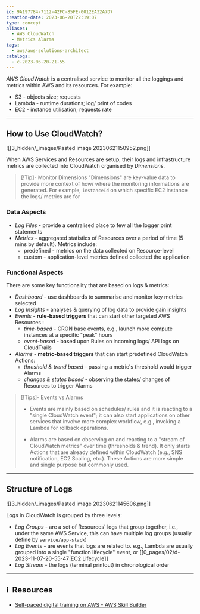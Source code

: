 ```yaml
---
id: 9A197784-7112-42FC-85FE-0012EA32A7D7
creation-date: 2023-06-20T22:19:07
type: concept
aliases:
  - AWS CloudWatch
  - Metrics Alarms
tags:
  - aws/aws-solutions-architect
catalogs:
  - c-2023-06-20-21-55
---
```


*AWS CloudWatch* is a centralised service to monitor all the loggings and metrics within AWS and its resources. For example: 
- S3 - objects size; requests
- Lambda - runtime durations; log/ print of codes
- EC2 - instance utilisation; requests rate

---

## How to Use CloudWatch?

![[3_hidden/_images/Pasted image 20230621150952.png]]

When AWS Services and Resources are setup, their logs and infrastructure metrics are collected into CloudWatch organised by *Dimensions*. 

> [!Tip]- Monitor Dimensions
> "Dimensions" are key-value data to provide more context of how/ where the monitoring informations are generated. For example, `instanceId` on which specific EC2 instance the logs/ metrics are for

### Data Aspects
- *Log Files* - provide a centralised place to few all the logger print statements 
- *Metrics* - aggregated statistics of Resources over a period of time (5 mins by default). Metrics include:
	- predefined - metrics on the data collected on Resource-level
	- custom - application-level metrics defined collected the application

### Functional Aspects
There are some key functionality that are based on logs & metrics:
- *Dashboard* - use dashboards to summarise and monitor key metrics selected
- *Log Insights* - analyses & querying of log data to provide gain insights 
- *Events* - **rule-based triggers** that can start other targeted AWS Resources :
	- *time-based* - CRON base events, e.g., launch more compute instances at a specific "peak" hours
	- *event-based* - based upon Rules on incoming logs/ API logs on CloudTrails
- *Alarms* - **metric-based triggers** that can start predefined CloudWatch Actions:
	- *threshold & trend based* - passing a metric's threshold would trigger Alarms 
	- *changes & states based* - observing the states/ changes of Resources to trigger Alarms


> [!Tips]- Events vs Alarms
> - Events are mainly based on schedules/ rules and it is reacting to a "single CloudWatch event"; it can also start applications on other services that involve more complex workflow, e.g., invoking a Lambda for rollback operations.
>
> - Alarms are based on observing on and reacting to a "stream of CloudWatch metrics" over time (thresholds & trend). It only starts Actions that are already defined within CloudWatch (e.g., SNS notification, EC2 Scaling, etc.). These Actions are more simple and single purpose but commonly used.
> 

---
## Structure of Logs

![[3_hidden/_images/Pasted image 20230621145606.png]]

Logs in CloudWatch is grouped by three levels: 
- *Log Groups* - are a set of Resources' logs that group together, i.e., under the same AWS Service, this can have multiple log groups (usually define by `service/app-stack`) 
- *Log Events* - are events that logs are related to. e.g., Lambda are usually grouped into a single "function lifecycle" event, or [[0_pages/02/d-2023-11-07-20-55-47|EC2 Lifecycle]]
- *Log Stream* - the logs (terminal printout) in chronological order

---
## ℹ️  Resources
- [Self-paced digital training on AWS - AWS Skill Builder](https://explore.skillbuilder.aws/learn/course/1851/play/78733/aws-technical-essentials-111;lp=1044)